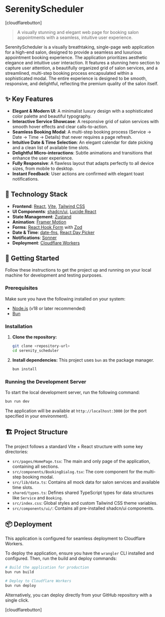 # SerenityScheduler

[cloudflarebutton]

> A visually stunning and elegant web page for booking salon appointments with a seamless, intuitive user experience.

SerenityScheduler is a visually breathtaking, single-page web application for a high-end salon, designed to provide a seamless and luxurious appointment booking experience. The application prioritizes aesthetic elegance and intuitive user interaction. It features a stunning hero section to capture user attention, a beautifully organized grid of salon services, and a streamlined, multi-step booking process encapsulated within a sophisticated modal. The entire experience is designed to be smooth, responsive, and delightful, reflecting the premium quality of the salon itself.

## ✨ Key Features

*   **Elegant & Modern UI**: A minimalist luxury design with a sophisticated color palette and beautiful typography.
*   **Interactive Service Showcase**: A responsive grid of salon services with smooth hover effects and clear calls-to-action.
*   **Seamless Booking Modal**: A multi-step booking process (Service -> Date -> Time -> Details) that never requires a page refresh.
*   **Intuitive Date & Time Selection**: An elegant calendar for date picking and a clean list of available time slots.
*   **Delightful Micro-interactions**: Subtle animations and transitions that enhance the user experience.
*   **Fully Responsive**: A flawless layout that adapts perfectly to all device sizes, from mobile to desktop.
*   **Instant Feedback**: User actions are confirmed with elegant toast notifications.

## 🚀 Technology Stack

*   **Frontend**: [React](https://react.dev/), [Vite](https://vitejs.dev/), [Tailwind CSS](https://tailwindcss.com/)
*   **UI Components**: [shadcn/ui](https://ui.shadcn.com/), [Lucide React](https://lucide.dev/)
*   **State Management**: [Zustand](https://github.com/pmndrs/zustand)
*   **Animation**: [Framer Motion](https://www.framer.com/motion/)
*   **Forms**: [React Hook Form](https://react-hook-form.com/) with [Zod](https://zod.dev/)
*   **Date & Time**: [date-fns](https://date-fns.org/), [React Day Picker](https://react-day-picker.js.org/)
*   **Notifications**: [Sonner](https://sonner.emilkowal.ski/)
*   **Deployment**: [Cloudflare Workers](https://workers.cloudflare.com/)

## 🏁 Getting Started

Follow these instructions to get the project up and running on your local machine for development and testing purposes.

### Prerequisites

Make sure you have the following installed on your system:
*   [Node.js](https://nodejs.org/) (v18 or later recommended)
*   [Bun](https://bun.sh/)

### Installation

1.  **Clone the repository:**
    ```bash
    git clone <repository-url>
    cd serenity_scheduler
    ```

2.  **Install dependencies:**
    This project uses `bun` as the package manager.
    ```bash
    bun install
    ```

### Running the Development Server

To start the local development server, run the following command:

```bash
bun run dev
```

The application will be available at `http://localhost:3000` (or the port specified in your environment).

## 🏗️ Project Structure

The project follows a standard Vite + React structure with some key directories:

*   `src/pages/HomePage.tsx`: The main and only page of the application, containing all sections.
*   `src/components/BookingDialog.tsx`: The core component for the multi-step booking modal.
*   `src/lib/data.ts`: Contains all mock data for salon services and available time slots.
*   `shared/types.ts`: Defines shared TypeScript types for data structures like `Service` and `Booking`.
*   `src/index.css`: Global styles and custom Tailwind CSS theme variables.
*   `src/components/ui/`: Contains all pre-installed shadcn/ui components.

## 📦 Deployment

This application is configured for seamless deployment to Cloudflare Workers.

To deploy the application, ensure you have the `wrangler` CLI installed and configured. Then, run the build and deploy commands:

```bash
# Build the application for production
bun run build

# Deploy to Cloudflare Workers
bun run deploy
```

Alternatively, you can deploy directly from your GitHub repository with a single click.

[cloudflarebutton]